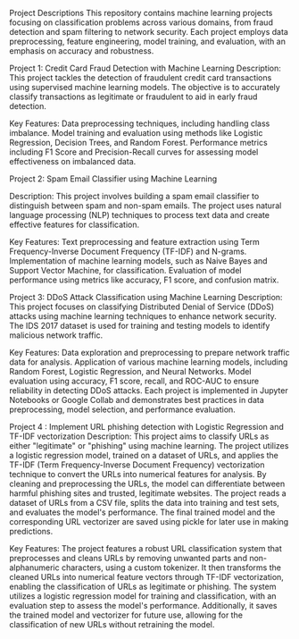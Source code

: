 Project Descriptions
This repository contains machine learning projects focusing on classification problems across various domains, from fraud detection and spam filtering to network security. Each project employs data preprocessing, feature engineering, model training, and evaluation, with an emphasis on accuracy and robustness.

Project 1: Credit Card Fraud Detection with Machine Learning
Description: This project tackles the detection of fraudulent credit card transactions using supervised machine learning models. The objective is to accurately classify transactions as legitimate or fraudulent to aid in early fraud detection.

Key Features:
Data preprocessing techniques, including handling class imbalance.
Model training and evaluation using methods like Logistic Regression, Decision Trees, and Random Forest.
Performance metrics including F1 Score and Precision-Recall curves for assessing model effectiveness on imbalanced data.

Project 2: Spam Email Classifier using Machine Learning

Description: This project involves building a spam email classifier to distinguish between spam and non-spam emails. The project uses natural language processing (NLP) techniques to process text data and create effective features for classification.

Key Features:
Text preprocessing and feature extraction using Term Frequency-Inverse Document Frequency (TF-IDF) and N-grams.
Implementation of machine learning models, such as Naive Bayes and Support Vector Machine, for classification.
Evaluation of model performance using metrics like accuracy, F1 score, and confusion matrix.

Project 3: DDoS Attack Classification using Machine Learning
Description: This project focuses on classifying Distributed Denial of Service (DDoS) attacks using machine learning techniques to enhance network security. The IDS 2017 dataset is used for training and testing models to identify malicious network traffic.

Key Features:
Data exploration and preprocessing to prepare network traffic data for analysis.
Application of various machine learning models, including Random Forest, Logistic Regression, and Neural Networks.
Model evaluation using accuracy, F1 score, recall, and ROC-AUC to ensure reliability in detecting DDoS attacks.
Each project is implemented in Jupyter Notebooks or Google Collab and demonstrates best practices in data preprocessing, model selection, and performance evaluation.

Project 4 : Implement URL phishing detection with Logistic Regression and TF-IDF vectorization
Description: This project aims to classify URLs as either "legitimate" or "phishing" using machine learning. The project utilizes a logistic regression model, trained on a dataset of URLs, and applies the TF-IDF (Term Frequency-Inverse Document Frequency) vectorization technique to convert the URLs into numerical features for analysis. By cleaning and preprocessing the URLs, the model can differentiate between harmful phishing sites and trusted, legitimate websites. The project reads a dataset of URLs from a CSV file, splits the data into training and test sets, and evaluates the model's performance. The final trained model and the corresponding URL vectorizer are saved using pickle for later use in making predictions.

Key Features:
The project features a robust URL classification system that preprocesses and cleans URLs by removing unwanted parts and non-alphanumeric characters, using a custom tokenizer. It then transforms the cleaned URLs into numerical feature vectors through TF-IDF vectorization, enabling the classification of URLs as legitimate or phishing. The system utilizes a logistic regression model for training and classification, with an evaluation step to assess the model's performance. Additionally, it saves the trained model and vectorizer for future use, allowing for the classification of new URLs without retraining the model.
